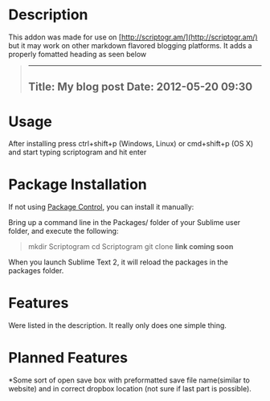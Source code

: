 Description
==================
This addon was made for use on [http://scriptogr.am/](http://scriptogr.am/) but it may work on other markdown flavored blogging platforms.  It adds a properly fomatted heading as seen below
>---
>Title: My blog post
>Date: 2012-05-20 09:30
>---  

Usage
======
After installing press ctrl+shift+p (Windows, Linux) or cmd+shift+p (OS X) and start typing scriptogram and hit enter

Package Installation
====================
If not using [Package Control](http://wbond.net/sublime_packages/package_control), you can install it manually:

Bring up a command line in the Packages/ folder of your Sublime user folder, and execute the following:
> mkdir Scriptogram
> cd Scriptogram
> git clone __link coming soon__

When you launch Sublime Text 2, it will reload the packages in the packages folder.

Features
========
Were listed in the description.  It really only does one simple thing.

Planned Features
================  
*Some sort of open save box with preformatted save file name(similar to website) and in correct dropbox location (not sure if last part is possible).
